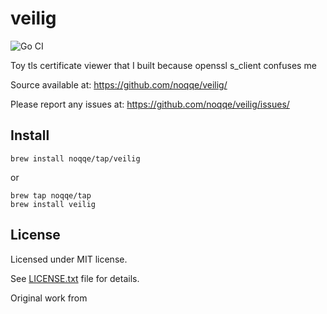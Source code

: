 # veilig

![Go CI](https://github.com/knilch0r/veilig/workflows/Go/badge.svg)

Toy tls certificate viewer that I built because openssl s_client confuses me

Source available at: https://github.com/noqqe/veilig/

Please report any issues at: https://github.com/noqqe/veilig/issues/

## Install

```
brew install noqqe/tap/veilig
```

or

```
brew tap noqqe/tap
brew install veilig
```

## License

Licensed under MIT license.

See [LICENSE.txt](https://raw.githubusercontent.com/noqqe/veilig/master/LICENSE.txt) file for details.

Original work from
